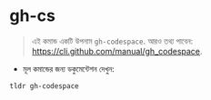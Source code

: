 # gh-cs

> এই কমান্ড একটি উপনাম `gh-codespace`.
> আরও তথ্য পাবেন: <https://cli.github.com/manual/gh_codespace>.

- মূল কমান্ডের জন্য ডকুমেন্টেশন দেখুন:

`tldr gh-codespace`
